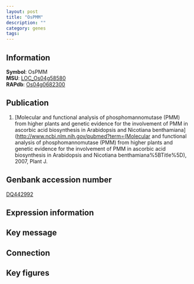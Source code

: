 ```yaml
---
layout: post
title: "OsPMM"
description: ""
category: genes
tags: 
---
```


## Information
__Symbol__: OsPMM  
__MSU__: [LOC_Os04g58580](http://rice.plantbiology.msu.edu/cgi-bin/ORF_infopage.cgi?orf=LOC_Os04g58580)  
__RAPdb__: [Os04g0682300](http://rapdb.dna.affrc.go.jp/viewer/gbrowse_details/irgsp1?name=Os04g0682300)  

## Publication
1. [Molecular and functional analysis of phosphomannomutase (PMM) from higher plants and genetic evidence for the involvement of PMM in ascorbic acid biosynthesis in Arabidopsis and Nicotiana benthamiana](http://www.ncbi.nlm.nih.gov/pubmed?term=(Molecular and functional analysis of phosphomannomutase (PMM) from higher plants and genetic evidence for the involvement of PMM in ascorbic acid biosynthesis in Arabidopsis and Nicotiana benthamiana%5BTitle%5D), 2007, Plant J.

## Genbank accession number
[DQ442992](http://www.ncbi.nlm.nih.gov/nuccore/DQ442992)

## Expression information

## Key message

## Connection

## Key figures



